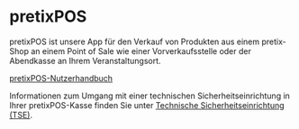 # pretixPOS 

pretixPOS ist unsere App für den Verkauf von Produkten aus einem pretix-Shop an einem Point of Sale wie einer Vorverkaufsstelle oder der Abendkasse an Ihrem Veranstaltungsort. 

[pretixPOS-Nutzerhandbuch](docs/guides/pretixPOS/index.md)

Informationen zum Umgang mit einer technischen Sicherheitseinrichtung in Ihrer pretixPOS-Kasse finden Sie unter [Technische Sicherheitseinrichtung (TSE)](tse.de.md). 